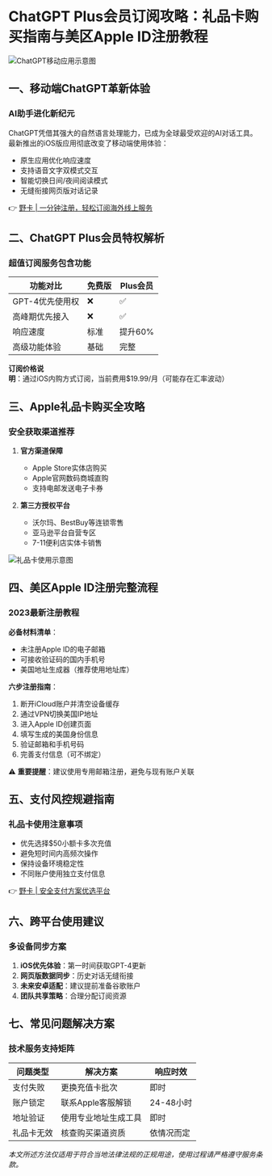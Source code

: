 # ChatGPT Plus会员订阅攻略：礼品卡购买指南与美区Apple ID注册教程

![ChatGPT移动应用示意图](https://via.placeholder.com/800x400)

## 一、移动端ChatGPT革新体验
### AI助手进化新纪元
ChatGPT凭借其强大的自然语言处理能力，已成为全球最受欢迎的AI对话工具。最新推出的iOS版应用彻底改变了移动端使用体验：
- 原生应用优化响应速度
- 支持语音文字双模式交互
- 智能切换日间/夜间阅读模式
- 无缝衔接网页版对话记录

👉 [野卡 | 一分钟注册，轻松订阅海外线上服务](https://bbtdd.com/yeka)

## 二、ChatGPT Plus会员特权解析
### 超值订阅服务包含功能
| 功能对比       | 免费版 | Plus会员 |
|----------------|--------|-----------|
| GPT-4优先使用权 | ❌     | ✅        |
| 高峰期优先接入 | ❌     | ✅        |
| 响应速度       | 标准   | 提升60%   |
| 高级功能体验   | 基础   | 完整      |

**订阅价格说明**：通过iOS内购方式订阅，当前费用$19.99/月（可能存在汇率波动）

## 三、Apple礼品卡购买全攻略
### 安全获取渠道推荐
1. **官方渠道保障**
   - Apple Store实体店购买
   - Apple官网数码商城直购
   - 支持电邮发送电子卡券

2. **第三方授权平台**
   - 沃尔玛、BestBuy等连锁零售
   - 亚马逊平台自营专区
   - 7-11便利店实体卡销售

![礼品卡使用示意图](https://via.placeholder.com/600x300)

## 四、美区Apple ID注册完整流程
### 2023最新注册教程
**必备材料清单**：
- 未注册Apple ID的电子邮箱
- 可接收验证码的国内手机号
- 美国地址生成器（推荐使用地址库）

**六步注册指南**：
1. 断开iCloud账户并清空设备缓存
2. 通过VPN切换美国IP地址
3. 进入Apple ID创建页面
4. 填写生成的美国身份信息
5. 验证邮箱和手机号码
6. 完善支付信息（可不绑定）

⚠️ **重要提醒**：建议使用专用邮箱注册，避免与现有账户关联

## 五、支付风控规避指南
### 礼品卡使用注意事项
- 优先选择$50小额卡多次充值
- 避免短时间内高频次操作
- 保持设备环境稳定性
- 不同账户使用独立支付信息

👉 [野卡 | 安全支付方案优选平台](https://bbtdd.com/yeka)

## 六、跨平台使用建议
### 多设备同步方案
1. **iOS优先体验**：第一时间获取GPT-4更新
2. **网页版数据同步**：历史对话无缝衔接
3. **未来安卓适配**：建议提前准备谷歌账户
4. **团队共享策略**：合理分配订阅资源

## 七、常见问题解决方案
### 技术服务支持矩阵
| 问题类型       | 解决方案                     | 响应时效   |
|----------------|------------------------------|------------|
| 支付失败       | 更换充值卡批次               | 即时       |
| 账户锁定       | 联系Apple客服解锁            | 24-48小时  |
| 地址验证       | 使用专业地址生成工具         | 即时       |
| 礼品卡无效     | 核查购买渠道资质             | 依情况而定 |

*本文所述方法仅适用于符合当地法律法规的正规用途，使用过程请严格遵守服务条款。*